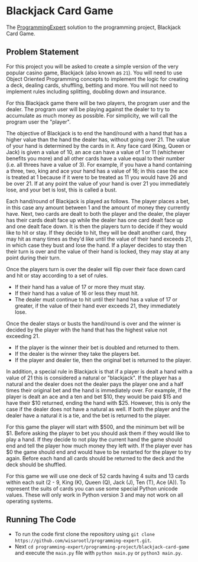 # Blackjack Card Game

The [ProgrammingExpert](https://programmingexpert.io) solution to the programming project, Blackjack Card Game.

## Problem Statement

For this project you will be asked to create a simple version of the very popular casino game, Blackjack (also known as `21`). You will need to use Object Oriented Programming concepts to implement the logic for creating a deck, dealing cards, shuffling, betting and more. You will not need to implement rules including splitting, doubling down and insurance.

For this Blackjack game there will be two players, the program user and the dealer. The program user will be playing against the dealer to try to accumulate as much money as possible. For simplicity, we will call the program user the "player".

The objective of Blackjack is to end the hand/round with a hand that has a higher value than the hand the dealer has, without going over 21. The value of your hand is determined by the cards in it. Any face card (King, Queen or Jack) is given a value of 10, an ace can have a value of 1 or 11 (whichever benefits you more) and all other cards have a value equal to their number (i.e. all threes have a value of 3). For example, if you have a hand containing a three, two, king and ace your hand has a value of 16; in this case the ace is treated at 1 because if it were to be treated as 11 you would have 26 and be over 21. If at any point the value of your hand is over 21 you immediately lose, and your bet is lost, this is called a bust.

Each hand/round of Blackjack is played as follows. The player places a bet, in this case any amount between 1 and the amount of money they currently have. Next, two cards are dealt to both the player and the dealer, the player has their cards dealt face up while the dealer has one card dealt face up and one dealt face down. It is then the players turn to decide if they would like to hit or stay. If they decide to hit, they will be dealt another card, they may hit as many times as they'd like until the value of their hand exceeds 21, in which case they bust and lose the hand. If a player decides to stay then their turn is over and the value of their hand is locked, they may stay at any point during their turn.

Once the players turn is over the dealer will flip over their face down card and hit or stay according to a set of rules.

- If their hand has a value of 17 or more they must stay.
- If their hand has a value of 16 or less they must hit.
- The dealer must continue to hit until their hand has a value of 17 or greater, if the value of their hand ever exceeds 21, they immediately lose.

Once the dealer stays or busts the hand/round is over and the winner is decided by the player with the hand that has the highest value not exceeding 21.

- If the player is the winner their bet is doubled and returned to them.
- If the dealer is the winner they take the players bet.
- If the player and dealer tie, then the original bet is returned to the player.

In addition, a special rule in Blackjack is that if a player is dealt a hand with a value of 21 this is considered a natural or "blackjack". If the player has a natural and the dealer does not the dealer pays the player one and a half times their original bet and the hand is immediately over. For example, if the player is dealt an ace and a ten and bet $10, they would be paid $15 and have their $10 returned, ending the hand with $25. However, this is only the case if the dealer does not have a natural as well. If both the player and the dealer have a natural it is a tie, and the bet is returned to the player.

For this game the player will start with $500, and the minimum bet will be $1. Before asking the player to bet you should ask them if they would like to play a hand. If they decide to not play the current hand the game should end and tell the player how much money they left with. If the player ever has $0 the game should end and would have to be restarted for the player to try again. Before each hand all cards should be returned to the deck and the deck should be shuffled.

For this game we will use one deck of 52 cards having 4 suits and 13 cards within each suit (2 - 9, King (K), Queen (Q), Jack (J), Ten (T), Ace (A)). To represent the suits of cards you can use some special Python unicode values. These will only work in Python version 3 and may not work on all operating systems.

## Running The Code

- To run the code first clone the repository using `git clone https://github.com/wisarootl/programming-expert.git`.
- Next `cd programming-expert/programming-project/blackjack-card-game` and execute the `main.py` file with `python main.py` or `python3 main.py`.
